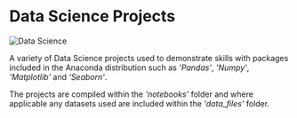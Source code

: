 # Data Science Projects

![Data Science](https://wl-portfolio.s3.eu-west-2.amazonaws.com/images/data_science.jpg)

A variety of Data Science projects used to demonstrate skills with packages included in the Anaconda distribution such as _'Pandas'_, _'Numpy'_, _'Matplotlib'_ and _'Seaborn'_.

The projects are compiled within the _'notebooks'_ folder and where applicable any datasets used are included within the _'data_files'_ folder.
